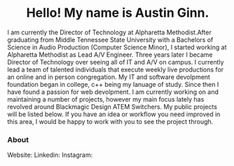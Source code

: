 
<h1 align="center">Hello! My name is Austin Ginn.</h1>
<p>I am currently the Director of Technology at Alpharetta Methodist.After graduating from Middle Tennessee State University with a Bachelors of Science in Audio Production (Computer Science Minor), I started working at Alpharetta Methodist as Lead A/V Engineer.  Three years later I became Director of Technology over seeing all of IT and A/V on campus. I currently lead a team of talented individuals that execute weekly live productions for an online and in person congregation. My IT and software devolpment foundation began in college, c++ being my lanuage of study.  Since then I have found a passion for web devolpment. I am currently working on and maintaining a number of projects, however my main focus lately has revolved around Blackmagic Design ATEM Switchers. My public projects will be listed below.  If you have an idea or workflow you need improved in this area, I would be happy to work with you to see the project through.</p>

### About
Website:
Linkedin:
Instagram:

